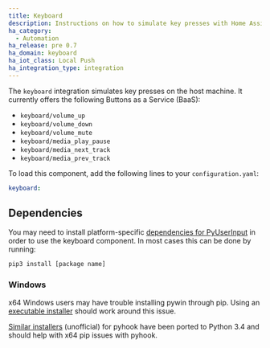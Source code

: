 ```yaml
---
title: Keyboard
description: Instructions on how to simulate key presses with Home Assistant.
ha_category:
  - Automation
ha_release: pre 0.7
ha_domain: keyboard
ha_iot_class: Local Push
ha_integration_type: integration
---
```


The `keyboard` integration simulates key presses on the host machine. It currently offers the following Buttons as a Service (BaaS):

- `keyboard/volume_up`
- `keyboard/volume_down`
- `keyboard/volume_mute`
- `keyboard/media_play_pause`
- `keyboard/media_next_track`
- `keyboard/media_prev_track`

To load this component, add the following lines to your `configuration.yaml`:

```yaml
keyboard:
```

## Dependencies

You may need to install platform-specific [dependencies for PyUserInput](https://github.com/PyUserInput/PyUserInput#dependencies) in order to use the keyboard component. In most cases this can be done by running:

```bash
pip3 install [package name]
```

### Windows

x64 Windows users may have trouble installing pywin through pip. Using an [executable installer](https://sourceforge.net/projects/pywin32/files/pywin32/) should work around this issue.

[Similar installers](https://www.lfd.uci.edu/~gohlke/pythonlibs/#pyhook) (unofficial) for pyhook have been ported to Python 3.4 and should help with x64 pip issues with pyhook.
